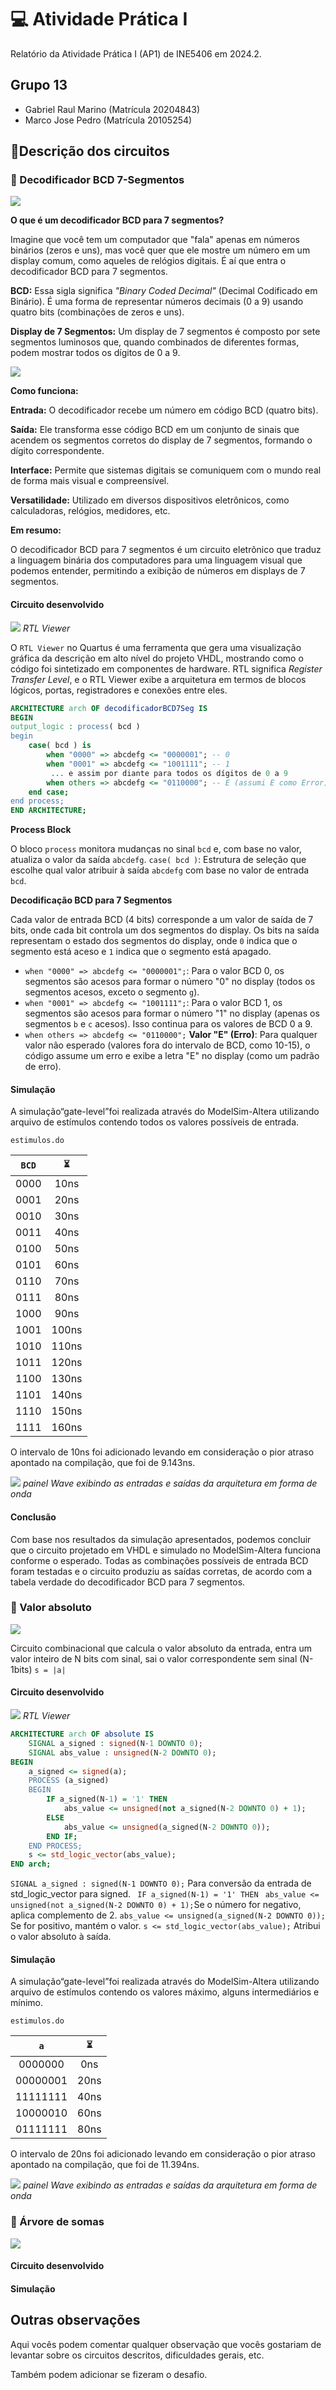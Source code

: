 # 💻 Atividade Prática I

Relatório da Atividade Prática I (AP1) de INE5406 em 2024.2. 

## Grupo 13

- Gabriel Raul Marino (Matrícula 20204843)
- Marco Jose Pedro (Matrícula 20105254)

## 📁Descrição dos circuitos

### 📄 Decodificador BCD 7-Segmentos

![](https://i.ibb.co/hXVQH4S/decoder.png)

**O que é um decodificador BCD para 7 segmentos?**

Imagine que você tem um computador que "fala" apenas em números binários (zeros e uns), mas você quer que ele mostre um número em um display comum, como aqueles de relógios digitais. É aí que entra o decodificador BCD para 7 segmentos.

**BCD:** Essa sigla significa *"Binary Coded Decimal"* (Decimal Codificado em Binário). É uma forma de representar números decimais (0 a 9) usando quatro bits (combinações de zeros e uns).

**Display de 7 Segmentos:** Um display de 7 segmentos é composto por sete segmentos luminosos que, quando combinados de diferentes formas, podem mostrar todos os dígitos de 0 a 9.

![](https://camo.githubusercontent.com/6db1236052f2d34e2bef614fa4109b5d1ed3d095c37f9f78566591014603a3a6/68747470733a2f2f692e6779617a6f2e636f6d2f33623661333830373438313830363562633739643165306363663734613530392e676966)

**Como funciona:**

**Entrada:** O decodificador recebe um número em código BCD (quatro bits).

**Saída:** Ele transforma esse código BCD em um conjunto de sinais que acendem os segmentos corretos do display de 7 segmentos, formando o dígito correspondente.

**Interface:** Permite que sistemas digitais se comuniquem com o mundo real de forma mais visual e compreensível.

**Versatilidade:** Utilizado em diversos dispositivos eletrônicos, como calculadoras, relógios, medidores, etc.

**Em resumo:**

O decodificador BCD para 7 segmentos é um circuito eletrônico que traduz a linguagem binária dos computadores para uma linguagem visual que podemos entender, permitindo a exibição de números em displays de 7 segmentos.

#### Circuito desenvolvido

![](https://i.ibb.co/xS3dg87/rtl-Viewer.png)
*RTL Viewer*

O `RTL Viewer` no Quartus é uma ferramenta que gera uma visualização gráfica da descrição em alto nível do projeto VHDL, mostrando como o código foi sintetizado em componentes de hardware. 
RTL significa *Register Transfer Level*, e o RTL Viewer exibe a arquitetura em termos de blocos lógicos, portas, registradores e conexões entre eles.

```vhdl
ARCHITECTURE arch OF decodificadorBCD7Seg IS
BEGIN
output_logic : process( bcd )
begin
	case( bcd ) is	
		when "0000" => abcdefg <= "0000001"; -- 0
		when "0001" => abcdefg <= "1001111"; -- 1
		 ... e assim por diante para todos os dígitos de 0 a 9
		when others => abcdefg <= "0110000"; -- E (assumi E como Error)
	end case;
end process;
END ARCHITECTURE;
```
**Process Block**

O bloco `process` monitora mudanças no sinal `bcd` e, com base no valor, atualiza o valor da saída `abcdefg`.
`case( bcd )`: Estrutura de seleção que escolhe qual valor atribuir à saída `abcdefg` com base no valor de entrada `bcd`.

**Decodificação BCD para 7 Segmentos**

Cada valor de entrada BCD (4 bits) corresponde a um valor de saída de 7 bits, onde cada bit controla um dos segmentos do display. Os bits na saída representam o estado dos segmentos do display, onde `0` indica que o segmento está aceso e `1` indica que o segmento está apagado.
- `when "0000" => abcdefg <= "0000001";`: Para o valor BCD 0, os segmentos são acesos para formar o número "0" no display (todos os segmentos acesos, exceto o segmento `g`).
- `when "0001" => abcdefg <= "1001111";`: Para o valor BCD 1, os segmentos são acesos para formar o número "1" no display (apenas os segmentos `b` e `c` acesos).
Isso continua para os valores de BCD 0 a 9.
- `when others => abcdefg <= "0110000";` **Valor "E" (Erro)**: Para qualquer valor não esperado (valores fora do intervalo de BCD, como 10-15), o código assume um erro e exibe a letra "E" no display (como um padrão de erro).

#### Simulação

A simulação“gate-level”foi realizada através do ModelSim-Altera
utilizando arquivo de estímulos contendo todos os valores possíveis de entrada.

`estimulos.do`

|`BCD` | `⏳` | 
|:-:|:-:|
| 0000 | 10ns |
| 0001 | 20ns |
| 0010 |30ns |
| 0011 | 40ns |
| 0100 |50ns |
| 0101 | 60ns |
| 0110 | 70ns |
| 0111 | 80ns |
| 1000 | 90ns |
| 1001 | 100ns |
| 1010 |110ns |
| 1011 |120ns |
| 1100 |130ns |
| 1101 | 140ns |
| 1110 | 150ns |
| 1111 | 160ns |

O intervalo de 10ns foi adicionado levando em consideração o pior atraso apontado na compilação, que foi de 9.143ns.

![](https://i.ibb.co/q788BnH/simulation.png)
*painel Wave exibindo as entradas e saídas da arquitetura em forma de onda*

#### Conclusão

Com base nos resultados da simulação apresentados, podemos concluir que o circuito projetado em VHDL e simulado no ModelSim-Altera funciona conforme o esperado. Todas as combinações possíveis de entrada BCD foram testadas e o circuito produziu as saídas corretas, de acordo com a tabela verdade do decodificador BCD para 7 segmentos.

### 📄 Valor absoluto

![](https://i.ibb.co/3m1NFqD/absolute.png)

Circuito combinacional que calcula o valor absoluto da entrada, entra um valor inteiro de N bits com sinal, sai o valor correspondente sem sinal (N-1bits)
`s = |a|`

#### Circuito desenvolvido

![](https://i.ibb.co/58HD0Y2/rtl-Viewer.png)
*RTL Viewer*

```vhdl
ARCHITECTURE arch OF absolute IS
    SIGNAL a_signed : signed(N-1 DOWNTO 0);
    SIGNAL abs_value : unsigned(N-2 DOWNTO 0);
BEGIN
    a_signed <= signed(a);
    PROCESS (a_signed)
    BEGIN
        IF a_signed(N-1) = '1' THEN
            abs_value <= unsigned(not a_signed(N-2 DOWNTO 0) + 1);
        ELSE
            abs_value <= unsigned(a_signed(N-2 DOWNTO 0));
        END IF;
    END PROCESS;
    s <= std_logic_vector(abs_value);
END arch;
```
`SIGNAL a_signed : signed(N-1 DOWNTO 0);`  Para conversão da entrada de std_logic_vector para signed.
` IF a_signed(N-1) = '1' THEN`
           ` abs_value <= unsigned(not a_signed(N-2 DOWNTO 0) + 1);`Se o número for negativo, aplica complemento de 2.
`abs_value <= unsigned(a_signed(N-2 DOWNTO 0));` Se for positivo, mantém o valor.
`s <= std_logic_vector(abs_value);` Atribui o valor absoluto à saída.


#### Simulação

A simulação“gate-level”foi realizada através do ModelSim-Altera
utilizando arquivo de estímulos contendo os valores máximo, alguns intermediários e mínimo.

`estimulos.do`

| `a` | `⏳` | 
|:-:|:-:|
| 0000000  | 0ns |
|00000001 | 20ns |
| 11111111 |40ns |
| 10000010 |60ns |
|01111111 |80ns |

O intervalo de 20ns foi adicionado levando em consideração o pior atraso apontado na compilação, que foi de 11.394ns.


![](https://i.ibb.co/jD19rpL/simulatin.png)
*painel Wave exibindo as entradas e saídas da arquitetura em forma de onda*

### 📄 Árvore de somas

![](https://i.ibb.co/SQ9vKs0/adder-Tree.png)

#### Circuito desenvolvido

#### Simulação


## Outras observações

Aqui vocês podem comentar qualquer observação que vocês gostariam de levantar sobre os circuitos descritos, dificuldades gerais, etc.

Também podem adicionar se fizeram o desafio.
